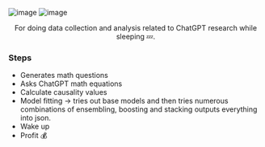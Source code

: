 ![image](https://user-images.githubusercontent.com/84760072/221041560-842b16a1-6ed4-4625-a301-b4fc258fda4d.png)
![image](https://user-images.githubusercontent.com/84760072/221075275-0585d395-8aaa-41e4-babd-eb03f5fd3e8e.png)

<p align="center">
  For doing data collection and analysis related to ChatGPT research while sleeping 💤.
</p>


### Steps
- Generates math questions
- Asks ChatGPT math equations
- Calculate causality values
- Model fitting -> tries out base models and then tries numerous combinations of ensembling, boosting and stacking outputs everything into json.
- Wake up
- Profit 💰
